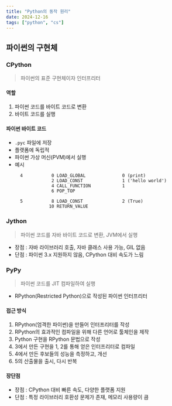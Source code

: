 ```yaml
---
title: "Python의 동작 원리"
date: 2024-12-16
tags: ["python", "cs"]
---
```


## 파이썬의 구현체 

### CPython
> 파이썬의 표준 구현체이자 인터프리터

#### 역할
1. 파이썬 코드를 바이트 코드로 변환
2. 바이트 코드를 실행

#### 파이썬 바이트 코드
- `.pyc` 파일에 저장
- 플랫폼에 독립적
- 파이썬 가상 머신(PVM)에서 실행
- 예시
	```
	  4           0 LOAD_GLOBAL              0 (print)
				  2 LOAD_CONST               1 ('hello world')
				  4 CALL_FUNCTION            1
				  6 POP_TOP

	  5           8 LOAD_CONST               2 (True)
				 10 RETURN_VALUE
	```

### Jython
> 파이썬 코드를 자바 바이트 코드로 변환, JVM에서 실행

- 장점 : 자바 라이브러리 호출, 자바 클래스 사용 가능, GIL 없음
- 단점 : 파이썬 3.x 지원하지 않음, CPython 대비 속도가 느림

### PyPy
> 파이썬 코드를 JIT 컴파일하여 실행
- RPython(Restricted Python)으로 작성된 파이썬 인터프리터

#### 접근 방식
1. RPython(엄격한 파이썬)을 만들어 인터프리터를 작성
2. RPython의 효과적인 컴파일을 위해 다른 언어로 툴체인을 제작
3. Python 구현을 RPython 문법으로 작성
4. 3에서 만든 구현을 1, 2를 통해 얻은 인터프리터로 컴파일
5. 4에서 만든 후보들의 성능을 측정하고, 개선
6. 5의 산출물을 출시, 다시 반복

#### 장단점
- 장점 : CPython 대비 빠른 속도, 다양한 플랫폼 지원
- 단점 : 특정 라이브러리 호환성 문제가 존재, 메모리 사용량이 큼

